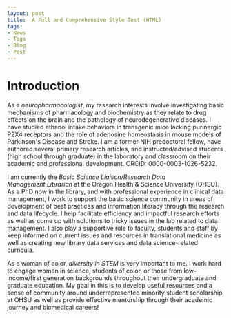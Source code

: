 ```yaml
---
layout: post
title:  A Full and Comprehensive Style Test (HTML)
tags:
- News
- Tags
- Blog
- Post
---
```

# Introduction

As a *neuropharmacologist*, my research interests involve investigating basic mechanisms of pharmacology and biochemistry as they relate to drug effects on the brain and the pathology of neurodegenerative diseases. I have studied ethanol intake behaviors in transgenic mice lacking purinergic P2X4 receptors and the role of adenosine homeostasis in mouse models of Parkinson's Disease and Stroke. I am a former NIH predoctoral fellow, have authored several primary research articles, and instructed/advised students (high school through graduate) in the laboratory and classroom on their academic and professional development. ORCID: 0000-0003-1026-5232.

I am currently the *Basic Science Liaison/Research Data Management Librarian* at the Oregon Health & Science University (OHSU). As a PhD now in the library, and with professional experience in clinical data management, I work to support the basic science community in areas of development of best practices and information literacy through the research and data lifecycle. I help facilitate efficiency and impactful research efforts as well as come up with solutions to tricky issues in the lab related to data management. I also play a supportive role to faculty, students and staff by keep informed on current issues and resources in translational medicine as well as creating new library data services and data science-related curricula.

As a woman of color, *diversity in STEM* is very important to me. I work hard to engage women in science, students of color, or those from low-income/first generation backgrounds throughout their undergraduate and graduate education. My goal in this is to develop useful resources and a sense of community around underrepresented minority student scholarship at OHSU as well as provide effective mentorship through their academic journey and biomedical careers!


